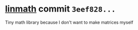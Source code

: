 # [linmath](https://github.com/datenwolf/linmath.h) commit `3eef828...`

Tiny math library because I don't want to make matrices myself
